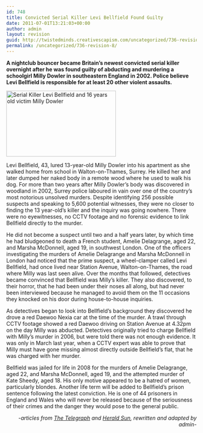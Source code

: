 ```yaml
---
id: 748
title: Convicted Serial Killer Levi Bellfield Found Guilty
date: 2011-07-01T13:21:03+00:00
author: admin
layout: revision
guid: http://twistedminds.creativescapism.com/uncategorized/736-revision-8/
permalink: /uncategorized/736-revision-8/
---
```

<p class="dropcap-first">
  <strong>A nightclub bouncer became Britain&#8217;s newest convicted serial killer overnight after he was found guilty of abducting and murdering a schoolgirl Milly Dowler in southeastern England in 2002. Police believe Levi Bellfield is responsible for at least 20 other violent assaults.</strong>
</p>

<img class="left" title="Levi Bellfield and Milly Dowler" src="http://t3.gstatic.com/images?q=tbn:ANd9GcSc62IgTtW1Ha7tEaLpLprGQyMZW-5MOezFL5b4MXk87y1-ab4A" alt="Serial Killer Levi Bellfield and 16 years old victim Milly Dowler" width="290" height="174" /> 

Levi Bellfield, 43, lured 13-year-old Milly Dowler into his apartment as she walked home from school in Walton-on-Thames, Surrey. He killed her and later dumped her naked body in a remote wood where he used to walk his dog. For more than two years after Milly Dowler’s body was discovered in woodland in 2002, Surrey police laboured in vain over one of the country’s most notorious unsolved murders. Despite identifying 256 possible suspects and speaking to 5,600 potential witnesses, they were no closer to finding the 13 year-old’s killer and the inquiry was going nowhere. There were no eyewitnesses, no CCTV footage and no forensic evidence to link Bellfield directly to the murder.

He did not become a suspect until two and a half years later, by which time he had bludgeoned to death a French student, Amelie Delagrange, aged 22, and Marsha McDonnell, aged 19, in southwest London. One of the officers investigating the murders of Amelie Delagrange and Marsha McDonnell in London had noticed that the prime suspect, a wheel-clamper called Levi Bellfield, had once lived near Station Avenue, Walton-on-Thames, the road where Milly was last seen alive. Over the months that followed, detectives became convinced that Bellfield was Milly’s killer. They also discovered, to their horror, that he had been under their noses all along, but had never been interviewed because he managed to avoid them on the 11 occasions they knocked on his door during house-to-house inquiries.

As detectives began to look into Bellfield’s background they discovered he drove a red Daewoo Nexia car at the time of the murder. A trawl through CCTV footage showed a red Daewoo driving on Station Avenue at 4.32pm on the day Milly was abducted. Detectives originally tried to charge Bellfield with Milly’s murder in 2006, but were told there was not enough evidence. It was only in March last year, when a CCTV expert was able to prove that Milly must have gone missing almost directly outside Bellfield’s flat, that he was charged with her murder.

Bellfield was jailed for life in 2008 for the murders of Amelie Delagrange, aged 22, and Marsha McDonnell, aged 19, and the attempted murder of Kate Sheedy, aged 18. His only motive appeared to be a hatred of women, particularly blondes. Another life term will be added to Bellfield&#8217;s prison sentence following the latest conviction. He is one of 44 prisoners in England and Wales who will never be released because of the seriousness of their crimes and the danger they would pose to the general public.

<p style="text-align: right;">
  <em>-articles from <a href="http://www.telegraph.co.uk">The Telegraph</a> and <a title="Herald Sun" href="http://www.heraldsun.com.au">Herald Sun</a>, rewritten and adapted by admin-</em>
</p>
